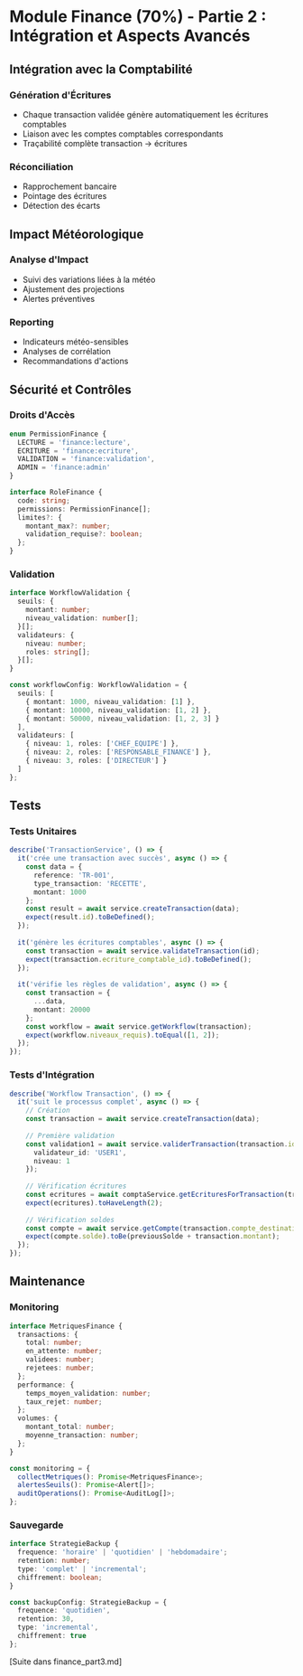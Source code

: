 # Module Finance (70%) - Partie 2 : Intégration et Aspects Avancés

## Intégration avec la Comptabilité

### Génération d'Écritures
- Chaque transaction validée génère automatiquement les écritures comptables
- Liaison avec les comptes comptables correspondants
- Traçabilité complète transaction → écritures

### Réconciliation
- Rapprochement bancaire
- Pointage des écritures
- Détection des écarts

## Impact Météorologique

### Analyse d'Impact
- Suivi des variations liées à la météo
- Ajustement des projections
- Alertes préventives

### Reporting
- Indicateurs météo-sensibles
- Analyses de corrélation
- Recommandations d'actions

## Sécurité et Contrôles

### Droits d'Accès
```typescript
enum PermissionFinance {
  LECTURE = 'finance:lecture',
  ECRITURE = 'finance:ecriture',
  VALIDATION = 'finance:validation',
  ADMIN = 'finance:admin'
}

interface RoleFinance {
  code: string;
  permissions: PermissionFinance[];
  limites?: {
    montant_max?: number;
    validation_requise?: boolean;
  };
}
```

### Validation
```typescript
interface WorkflowValidation {
  seuils: {
    montant: number;
    niveau_validation: number[];
  }[];
  validateurs: {
    niveau: number;
    roles: string[];
  }[];
}

const workflowConfig: WorkflowValidation = {
  seuils: [
    { montant: 1000, niveau_validation: [1] },
    { montant: 10000, niveau_validation: [1, 2] },
    { montant: 50000, niveau_validation: [1, 2, 3] }
  ],
  validateurs: [
    { niveau: 1, roles: ['CHEF_EQUIPE'] },
    { niveau: 2, roles: ['RESPONSABLE_FINANCE'] },
    { niveau: 3, roles: ['DIRECTEUR'] }
  ]
};
```

## Tests

### Tests Unitaires
```typescript
describe('TransactionService', () => {
  it('crée une transaction avec succès', async () => {
    const data = {
      reference: 'TR-001',
      type_transaction: 'RECETTE',
      montant: 1000
    };
    const result = await service.createTransaction(data);
    expect(result.id).toBeDefined();
  });
  
  it('génère les écritures comptables', async () => {
    const transaction = await service.validateTransaction(id);
    expect(transaction.ecriture_comptable_id).toBeDefined();
  });
  
  it('vérifie les règles de validation', async () => {
    const transaction = {
      ...data,
      montant: 20000
    };
    const workflow = await service.getWorkflow(transaction);
    expect(workflow.niveaux_requis).toEqual([1, 2]);
  });
});
```

### Tests d'Intégration
```typescript
describe('Workflow Transaction', () => {
  it('suit le processus complet', async () => {
    // Création
    const transaction = await service.createTransaction(data);
    
    // Première validation
    const validation1 = await service.validerTransaction(transaction.id, {
      validateur_id: 'USER1',
      niveau: 1
    });
    
    // Vérification écritures
    const ecritures = await comptaService.getEcrituresForTransaction(transaction.id);
    expect(ecritures).toHaveLength(2);
    
    // Vérification soldes
    const compte = await service.getCompte(transaction.compte_destination_id);
    expect(compte.solde).toBe(previousSolde + transaction.montant);
  });
});
```

## Maintenance

### Monitoring
```typescript
interface MetriquesFinance {
  transactions: {
    total: number;
    en_attente: number;
    validees: number;
    rejetees: number;
  };
  performance: {
    temps_moyen_validation: number;
    taux_rejet: number;
  };
  volumes: {
    montant_total: number;
    moyenne_transaction: number;
  };
}

const monitoring = {
  collectMetriques(): Promise<MetriquesFinance>;
  alertesSeuils(): Promise<Alert[]>;
  auditOperations(): Promise<AuditLog[]>;
};
```

### Sauvegarde
```typescript
interface StrategieBackup {
  frequence: 'horaire' | 'quotidien' | 'hebdomadaire';
  retention: number;
  type: 'complet' | 'incremental';
  chiffrement: boolean;
}

const backupConfig: StrategieBackup = {
  frequence: 'quotidien',
  retention: 30,
  type: 'incremental',
  chiffrement: true
};
```

[Suite dans finance_part3.md]
